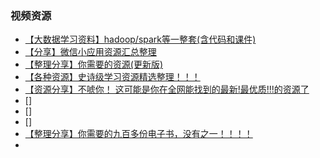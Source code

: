 ### 视频资源

- [【大数据学习资料】hadoop/spark等一整套(含代码和课件)](https://mp.weixin.qq.com/s?__biz=MzU4NzYwNDAwMg==&mid=2247483894&idx=1&sn=64f11acf873ed7e8ce0e56a2b10b1854&chksm=fde8c8bbca9f41adfb5fcc7cb588785520616ffe9537a7cacb4e57a7af3308aac7d6da46342c&scene=0#rd)
- [【分享】微信小应用资源汇总整理](https://mp.weixin.qq.com/s?__biz=MzU4NzYwNDAwMg==&mid=2247483943&idx=1&sn=ec1aa09fc73c554b167901c57724e925&chksm=fde8cb6aca9f427c0e7986d7d874f7e976391ee45dceae7dba78a0ad965427d231b40e2c5796&scene=0#rd)
- [【整理分享】你需要的资源(更新版)](https://mp.weixin.qq.com/s?__biz=MzU4NzYwNDAwMg==&mid=2247484178&idx=2&sn=e9186c927f189c92b67138671204b807&chksm=fde8ca5fca9f4349002bdef4445c50baedb631a02d63720bc9065139899152dee9804493b99a&scene=0#rd)
- [【各种资源】史诗级学习资源精选整理！！！](https://mp.weixin.qq.com/s?__biz=MzU4NzYwNDAwMg==&mid=2247484497&idx=1&sn=f0548738f5600027fb88380c627880a8&chksm=fde8cd1cca9f440af4447486efdbab76e605e20f7dd1778dd11c96d4c943eecf8263c4166bb0&scene=0#rd)
- [【资源分享】不唬你！ 这可能是你在全网能找到的最新!最优质!!!的资源了](https://mp.weixin.qq.com/s?__biz=MzU4NzYwNDAwMg==&mid=2247484315&idx=1&sn=bd3b723590ffd52d611ba7cf52e18bb2&chksm=fde8cad6ca9f43c033c6f3923c54b2a1e258101d9216a7b36629d7e6dbfc9a806af9aad1a2f1&scene=0#rd)
- []
- []
- []
- [【整理分享】你需要的九百多份电子书，没有之一！！！！](https://mp.weixin.qq.com/s?__biz=MzU4NzYwNDAwMg==&mid=2247485103&idx=1&sn=4e7a1d8e335f6f0f820f5e6390e4924e&chksm=fde8cfe2ca9f46f4ea84447bc27e417bc7be29e75c2260f4be7ad27af67be66548a99398bf18&scene=0#rd)
- []()
